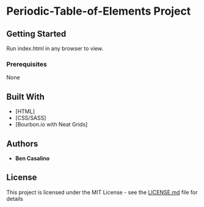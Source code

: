 # Periodic-Table-of-Elements Project 

## Getting Started

Run index.html in any browser to view.

### Prerequisites

None



## Built With

* [HTML]
* [CSS/SASS]
* [Bourbon.io with Neat Grids]


## Authors

* **Ben Casalino**

## License

This project is licensed under the MIT License - see the [LICENSE.md](LICENSE.md) file for details

